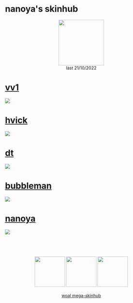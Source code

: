 # nanoya's skinhub
<p align="center">
<a href="https://osu.ppy.sh/users/12366071">
  <img src="https://a.ppy.sh/12366071"  
       width="150"
       height="150"></a>
<br>
last 21/10/2022
</p>

# [vv1](https://github.com/rudjx3/skins/raw/main/nanoya/vv1.osk)
[![](https://i.imgur.com/es3K3bV.jpg)](https://github.com/rudjx3/skins/raw/main/nanoya/vv1.osk)

# [hvick](https://github.com/rudjx3/skins/raw/main/nanoya/hvick.osk)
[![](https://i.imgur.com/cMntOPA.jpg)](https://github.com/rudjx3/skins/raw/main/nanoya/hvick.osk)

# [dt](https://github.com/rudjx3/skins/raw/main/nanoya/dt.osk)
[![](https://i.imgur.com/2H8BQ7f.jpg)](https://github.com/rudjx3/skins/raw/main/nanoya/dt.osk)

# [bubbleman](https://github.com/rudjx3/skins/raw/main/nanoya/bubbleman.osk)
[![](https://i.imgur.com/B2l1F3D.jpg)](https://github.com/rudjx3/skins/raw/main/nanoya/bubbleman.osk)

# [nanoya](https://github.com/rudjx3/skins/raw/main/nanoya/nanoya.osk)
[![](https://i.imgur.com/DCtXbZD.jpg)](https://github.com/rudjx3/skins/raw/main/nanoya/nanoya.osk)

#
<p align="center">
  <br></br>
  <a href="https://www.twitch.tv/nanoya_">
  <img src="https://i.imgur.com/HM030lk.png" 
       width="100" 
       height="100"></a>
  <a href="https://www.youtube.com/channel/UCWtxbivLYB0_v87EmPBz_4Q">
  <img src="https://i.imgur.com/YWbDUUy.png"  
       width="100" 
       height="100"></a>
  <a href="https://twitter.com/nanoya___">
  <img src="https://i.imgur.com/PUQ5uWf.png" 
       width="100" 
       height="100"></a>
  <br></br>
  <a href="README.md">woal mega-skinhub</a>
 </p>
